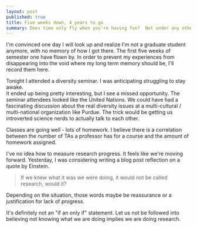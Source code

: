 ```yaml
---
layout: post
published: true
title: Five weeks down, 4 years to go
summary: Does time only fly when you're having fun?  Not under any other conditions?
---
```


I'm convinced one day I will look up and realize I'm not a graduate student 
anymore, with no memory of how I got there.  The first five weeks of
semester one have flown by.  In order to prevent my experiences from disappearing into the
void where my long term memory should be, I'll record them here.

Tonight I attended a diversity seminar.  I was anticipating struggling to stay awake.  
It ended up being pretty interesting, but I see a missed opportunity.  The
seminar attendees looked like the United Nations.  We could have had a
fascinating discussion about the real diversity issues at a multi-cultural /
multi-national organization like Purdue.  The trick would be getting us
introverted science nerds to actually talk to each other.

Classes are going well - lots of homework.  I believe there is a correlation
between the number of TAs a professor has for a course and the amount of
homework assigned.

I've no idea how to measure research progress.  It feels like we're moving
forward.  Yesterday, I was considering writing a blog post reflection on a
quote by Einstein.

> If we knew what it was we were doing, it would not be called research, would
it?

Depending on the situation, those words maybe be reassurance or a justification
for lack of progress. 

It's definitely not an "if an only if" statement.  Let us not be followed into
believing not knowing what we are doing implies we are doing research.









